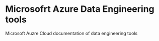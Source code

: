 # Microsofrt Azure Data Engineering tools 
Microsoft Auzre Cloud documentation of data engineering tools
